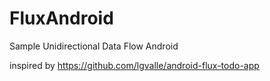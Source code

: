 # FluxAndroid
Sample Unidirectional Data Flow Android

inspired by https://github.com/lgvalle/android-flux-todo-app
